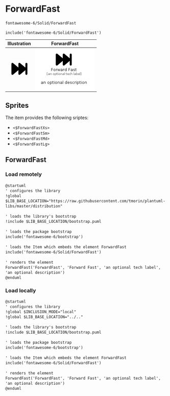 # ForwardFast


```text
fontawesome-6/Solid/ForwardFast
```

```text
include('fontawesome-6/Solid/ForwardFast')
```



| Illustration | ForwardFast |
| :---: | :---: |
| ![illustration for Illustration](../../fontawesome-6/Solid/ForwardFast.png) | ![illustration for ForwardFast](../../fontawesome-6/Solid/ForwardFast.Local.png) |



## Sprites
The item provides the following sriptes:

- `<$ForwardFastXs>`
- `<$ForwardFastSm>`
- `<$ForwardFastMd>`
- `<$ForwardFastLg>`





## ForwardFast

### Load remotely
```plantuml
@startuml
' configures the library
!global $LIB_BASE_LOCATION="https://raw.githubusercontent.com/tmorin/plantuml-libs/master/distribution"

' loads the library's bootstrap
!include $LIB_BASE_LOCATION/bootstrap.puml

' loads the package bootstrap
include('fontawesome-6/bootstrap')

' loads the Item which embeds the element ForwardFast
include('fontawesome-6/Solid/ForwardFast')

' renders the element
ForwardFast('ForwardFast', 'Forward Fast', 'an optional tech label', 'an optional description')
@enduml
```

### Load locally
```plantuml
@startuml
' configures the library
!global $INCLUSION_MODE="local"
!global $LIB_BASE_LOCATION="../.."

' loads the library's bootstrap
!include $LIB_BASE_LOCATION/bootstrap.puml

' loads the package bootstrap
include('fontawesome-6/bootstrap')

' loads the Item which embeds the element ForwardFast
include('fontawesome-6/Solid/ForwardFast')

' renders the element
ForwardFast('ForwardFast', 'Forward Fast', 'an optional tech label', 'an optional description')
@enduml
```

